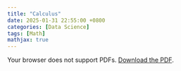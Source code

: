 ```yaml
---
title: "Calculus"
date: 2025-01-31 22:55:00 +0800
categories: [Data Science]
tags: [Math]
mathjax: true
---
```


<object data="{{ site.baseurl }}/assets/pdfs/Calculus.pdf" type="application/pdf" width="100%" height="600px">
  <p>Your browser does not support PDFs. <a href="{{ site.baseurl }}/assets/pdfs/Calculus.pdf">Download the PDF</a>.</p>
</object>

